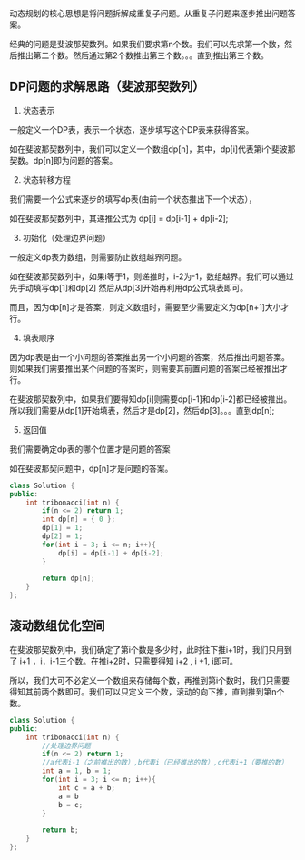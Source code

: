 
动态规划的核心思想是将问题拆解成重复子问题。从重复子问题来逐步推出问题答案。

经典的问题是斐波那契数列。如果我们要求第n个数。我们可以先求第一个数，然后推出第二个数。然后通过第2个数推出第三个数。。。直到推出第三个数。

## DP问题的求解思路（斐波那契数列）
1. 状态表示

一般定义一个DP表，表示一个状态，逐步填写这个DP表来获得答案。

如在斐波那契数列中，我们可以定义一个数组dp\[n\]，其中，dp\[i\]代表第i个斐波那契数。dp\[n\]即为问题的答案。

2. 状态转移方程

我们需要一个公式来逐步的填写dp表(由前一个状态推出下一个状态），

如在斐波那契数列中，其递推公式为
dp\[i\] = dp\[i-1\] + dp\[i-2\];

3. 初始化（处理边界问题）

一般定义dp表为数组，则需要防止数组越界问题。

如在斐波那契数列中，如果i等于1，则递推时，i-2为-1，数组越界。我们可以通过先手动填写dp\[1\]和dp\[2\] 然后从dp\[3\]开始再利用dp公式填表即可。

而且，因为dp\[n\]才是答案，则定义数组时，需要至少需要定义为dp\[n+1\]大小才行。

4. 填表顺序

因为dp表是由一个小问题的答案推出另一个小问题的答案，然后推出问题答案。则如果我们需要推出某个问题的答案时，则需要其前置问题的答案已经被推出才行。

在斐波那契数列中，如果我们要得知dp\[i\]则需要dp\[i-1\]和dp\[i-2\]都已经被推出。所以我们需要从dp\[1\]开始填表，然后才是dp\[2\]，然后dp\[3\]。。。直到dp\[n\];

5. 返回值

我们需要确定dp表的哪个位置才是问题的答案

如在斐波那契问题中，dp\[n\]才是问题的答案。
```C++
class Solution {
public:
    int tribonacci(int n) {
	    if(n <= 2) return 1;
	    int dp[n] = { 0 };
	    dp[1] = 1;
	    dp[2] = 1;
	    for(int i = 3; i <= n; i++){
		    dp[i] = dp[i-1] + dp[i-2];
	    }
        
        return dp[n];
    }
};
```
## 滚动数组优化空间

在斐波那契数列中，我们确定了第i个数是多少时，此时往下推i+1时，我们只用到了 i+1 ，i，i-1三个数。在推i+2时，只需要得知 i+2 , i +1, i即可。

所以，我们大可不必定义一个数组来存储每个数，再推到第i个数时，我们只需要得知其前两个数即可。我们可以只定义三个数，滚动的向下推，直到推到第n个数。

```C++
class Solution {
public:
    int tribonacci(int n) {
	    //处理边界问题
	    if(n <= 2) return 1;
	    //a代表i-1（之前推出的数）,b代表i（已经推出的数）,c代表i+1（要推的数）
        int a = 1, b = 1;
        for(int i = 3; i <= n; i++){
	        int c = a + b;
	        a = b
		    b = c;
        }
        
        return b;
    }
};
```